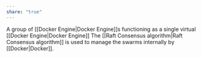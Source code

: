 ```yaml
---
share: "true"
---
```


A group of [[Docker Engine|Docker Engine]]s functioning as a single virtual [[Docker Engine|Docker Engine]] 
The [[Raft Consensus algorithm|Raft Consensus algorithm]] is used to manage the swarms internally by [[Docker|Docker]]. 


